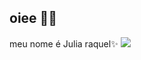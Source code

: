 ## oiee 💋👋
meu nome é Julia raquel✨
![](https://media1.tenor.com/m/zQd2pjMQl9YAAAAC/shreks-meme.gif)
